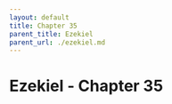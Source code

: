 ```yaml
---
layout: default
title: Chapter 35
parent_title: Ezekiel
parent_url: ./ezekiel.md
---
```


# Ezekiel - Chapter 35

